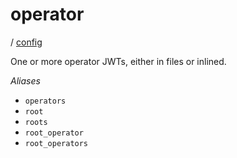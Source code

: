# operator

/ [config](/ref/config/index.md)

One or more operator JWTs, either in files or inlined.

_Aliases_

- `operators`
- `root`
- `roots`
- `root_operator`
- `root_operators`
